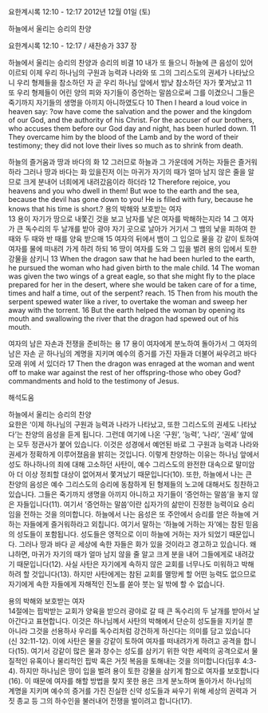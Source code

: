 요한계시록 12:10 - 12:17 
2012년 12월 01일 (토)

하늘에서 울리는 승리의 찬양



요한계시록 12:10 - 12:17 / 새찬송가 337 장


하늘에서 울리는 승리의 찬양과 승리의 비결
10 내가 또 들으니 하늘에 큰 음성이 있어 이르되 이제 우리 하나님의 구원과 능력과 나라와 또 그의 그리스도의 권세가 나타났으니 우리 형제들을 참소하던 자 곧 우리 하나님 앞에서 밤낮 참소하던 자가 쫓겨났고 11 또 우리 형제들이 어린 양의 피와 자기들이 증언하는 말씀으로써 그를 이겼으니 그들은 죽기까지 자기들의 생명을 아끼지 아니하였도다
10 Then I heard a loud voice in heaven say: ?ow have come the salvation and the power and the kingdom of our God, and the authority of his Christ. For the accuser of our brothers, who accuses them before our God day and night, has been hurled down. 11 They overcame him by the blood of the Lamb and by the word of their testimony; they did not love their lives so much as to shrink from death.

하늘의 즐거움과 땅과 바다의 화 
12 그러므로 하늘과 그 가운데에 거하는 자들은 즐거워하라 그러나 땅과 바다는 화 있을진저 이는 마귀가 자기의 때가 얼마 남지 않은 줄을 알므로 크게 분내어 너희에게 내려갔음이라 하더라
12 Therefore rejoice, you heavens and you who dwell in them! But woe to the earth and the sea, because the devil has gone down to you! He is filled with fury, because he knows that his time is short.?
용의 박해와 보호받는 여자  
13 용이 자기가 땅으로 내쫓긴 것을 보고 남자를 낳은 여자를 박해하는지라 14 그 여자가 큰 독수리의 두 날개를 받아 광야 자기 곳으로 날아가 거기서 그 뱀의 낯을 피하여 한 때와 두 때와 반 때를 양육 받으매 15 여자의 뒤에서 뱀이 그 입으로 물을 강 같이 토하여 여자를 물에 떠내려 가게 하려 하되 16 땅이 여자를 도와 그 입을 벌려 용의 입에서 토한 강물을 삼키니
13 When the dragon saw that he had been hurled to the earth, he pursued the woman who had given birth to the male child. 14 The woman was given the two wings of a great eagle, so that she might fly to the place prepared for her in the desert, where she would be taken care of for a time, times and half a time, out of the serpent? reach. 15 Then from his mouth the serpent spewed water like a river, to overtake the woman and sweep her away with the torrent. 16 But the earth helped the woman by opening its mouth and swallowing the river that the dragon had spewed out of his mouth.

여자의 남은 자손과 전쟁을 준비하는 용
17 용이 여자에게 분노하여 돌아가서 그 여자의 남은 자손 곧 하나님의 계명을 지키며 예수의 증거를 가진 자들과 더불어 싸우려고 바다 모래 위에 서 있더라
17 Then the dragon was enraged at the woman and went off to make war against the rest of her offspring-those who obey God? commandments and hold to the testimony of Jesus.

해석도움





하늘에서 울리는 승리의 찬양  
요한은 ‘이제 하나님의 구원과 능력과 나라가 나타났고, 또한 그리스도의 권세도 나타났다’는 찬양의 음성을 듣게 됩니다. 그런데 여기에 나온 ‘구원’, ‘능력’, ‘나라’, ‘권세’ 앞에는 모두 정관사가 붙어 있습니다. 이것은 성경에서 예언된 바로 그 구원과 능력과 나라와 권세가 정확하게 이루어졌음을 밝히는 것입니다. 이렇게 찬양하는 이유는 하나님 앞에서 성도 하나하나의 죄에 대해 고소하던 사탄이, 예수 그리스도의 완전한 대속으로 말미암아 더 이상 정죄할 대상이 없어져서 쫓겨났기 때문입니다(10). 또한, 하늘에서 나는 큰 찬양의 음성은 예수 그리스도의 승리에 동참하게 된 형제들의 노고에 대해서도 칭찬하고 있습니다. 그들은 죽기까지 생명을 아끼지 아니하고 자기들이 ‘증언하는 말씀’을 놓지 않은 자들입니다(11). 여기서 ‘증언하는 말씀’이란 십자가의 삶만이 진정한 능력이요 승리임을 전하는 것을 의미합니다. 하늘에서 나는 음성은 또 주안에서 승리를 얻은 하늘에 거하는 자들에게 즐거워하라고 외칩니다. 여기서 말하는 ‘하늘에 거하는 자’에는 참된 믿음의 성도들이 포함됩니다. 성도들은 영적으로 이미 하늘에 거하는 자가 되었기 때문입니다. 그러나 땅과 바다 곧 세상에 속한 자들은 화가 있을 것이라고 경고하고 있습니다. 왜냐하면, 마귀가 자기의 때가 얼마 남지 않을 줄 알고 크게 분을 내어 그들에게로 내려갔기 때문입니다(12). 사실 사탄은 자기에게 속하지 않은 교회를 너무나도 미워하고 박해하려 할 것입니다(13). 하지만 사탄에게는 참된 교회를 멸망케 할 어떤 능력도 없으므로 자기에게 속한 자들에게 자해적인 진노를 쏟아 붓는 일 밖에 할 수 없습니다. 

용의 박해와 보호받는 여자  
14절에는 핍박받는 교회가 양육을 받으러 광야로 갈 때 큰 독수리의 두 날개를 받아서 날아간다고 표현합니다. 이것은 하나님께서 사탄의 박해에서 단순히 성도들을 지키실 뿐 아니라 그것을 선용하사 우리를 독수리처럼 강건하게 하신다는 의미를 담고 있습니다(신 32:11-12). 이에 사탄은 물을 강같이 토하여 여자를 떠내려가게 하려고 공격을 합니다(15). 여기서 강같이 많은 물과 창수는 성도를 삼키기 위한 악한 세력의 공격으로서 물질적인 유혹이나 물리적인 핍박 혹은 거짓 복음을 토해내는 것을 의미합니다(딤후 4:3-4). 하지만 하나님은 땅이 입을 벌려 용이 토한 강물을 삼키게 함으로 여자를 보호합니다(16). 이 때문에 여자를 해할 방법을 찾지 못한 용은 크게 분노하며 돌아가서 하나님의 계명을 지키며 예수의 증거를 가진 진실한 신약 성도들과 싸우기 위해 세상의 권력과 거짓 종교 등 그의 하수인을 불러내어 전쟁을 벌이려고 합니다(17).